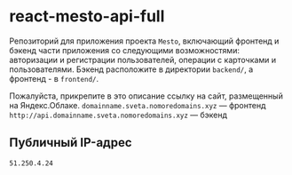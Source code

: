 # react-mesto-api-full
Репозиторий для приложения проекта `Mesto`, включающий фронтенд и бэкенд части приложения со следующими возможностями: авторизации и регистрации пользователей, операции с карточками и пользователями. Бэкенд расположите в директории `backend/`, а фронтенд - в `frontend/`. 
  
Пожалуйста, прикрепите в это описание ссылку на сайт, размещенный на Яндекс.Облаке.
`domainname.sveta.nomoredomains.xyz` — фронтенд  
`http://api.domainname.sveta.nomoredomains.xyz` — бэкенд 
  

## Публичный IP-адрес

`51.250.4.24`